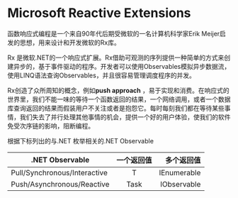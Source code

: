 # Microsoft Reactive Extensions

函数响应式编程是一个来自90年代后期受微软的一名计算机科学家Erik Meijer启发的思想，用来设计和开发微软的Rx库。

Rx 是微软.NET的一个响应式扩展。Rx借助可观测的序列提供一种简单的方式来创建异步的，基于事件驱动的程序。开发者可以使用Observables模拟异步数据流，使用LINQ语法查询Observables，并且很容易管理调度程序的并发。

Rx创造了众所周知的概念，例如**push approach** ，易于实现和消费。在响应式的世界里，我们不能一味的等待一个函数返回的结果，一个网络调用，或者一个数据库查询返回的结果而假装用户不关注或者是抱怨它。每时每刻我们都在等待某些事情，我们失去了并行处理其他事情的机会，提供一个好的用户体验，使我们的软件免受次序链的影响，阻断编程。

根据下标列出的与.NET 枚举相关的.NET Observable

| .NET Observable| 一个返回值| 多个返回值  |
| ------------- |:-------------:| -----:|
| Pull/Synchronous/Interactive|T| IEnumerable<T> |
| Push/Asynchronous/Reactive| Task<T>|IObservable<T>|
